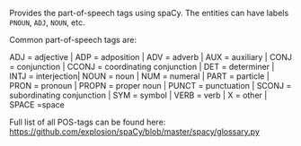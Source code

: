 Provides the part-of-speech tags using spaCy. The entities can have labels `PNOUN`, `ADJ`, `NOUN`, etc.

Common part-of-speech tags are: 

ADJ	= adjective | ADP = adposition | ADV = adverb | AUX	= auxiliary | CONJ = conjunction | CCONJ = coordinating conjunction | DET = determiner | INTJ = interjection| NOUN = noun | NUM	= numeral | PART = particle | PRON = pronoun | PROPN = proper noun | PUNCT = punctuation | SCONJ = subordinating conjunction | SYM = symbol | VERB = verb | X = other | SPACE =space

Full list of all POS-tags can be found here: https://github.com/explosion/spaCy/blob/master/spacy/glossary.py